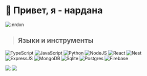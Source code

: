 # 👋 Привет, я - нардана

![:nrdxn](https://count.getloli.com/get/@:nrdxn)

> ## Языки и инструменты
![TypeScript](https://shields.io/badge/-TypeScript-090909?style=for-the-badge&logo=typescript)
![JavaScript](https://shields.io/badge/-JavaScript-090909?style=for-the-badge&logo=javascript)
![Python](https://shields.io/badge/-Python-090909?style=for-the-badge&logo=python)
![NodeJS](https://shields.io/badge/-Node.js-090909?style=for-the-badge&logo=node.js)
![React](https://shields.io/badge/-React-090909?style=for-the-badge&logo=React)
![Nest](https://shields.io/badge/-Nest-090909?style=for-the-badge&logo=nestjs&logoColor=df274f)
![ExpressJS](https://shields.io/badge/-Express.js-090909?style=for-the-badge&logo=express)
![MongoDB](https://shields.io/badge/-Mongo.db-090909?style=for-the-badge&logo=mongodb)
![Sqlite](https://img.shields.io/badge/SQLite-07405E?style=for-the-badge&logo=sqlite&color=black)
![Postgres](https://shields.io/badge/postgres-090909?style=for-the-badge&logo=postgresql&logoColor=white)
![Firebase](https://shields.io/badge/Firebase-090909?style=for-the-badge&logo=firebase&logoColor=white)

![](https://nirzak-streak-stats.vercel.app/?user=nrdxn&theme=dark&hide_border=false)
![](https://github-readme-stats.vercel.app/api/top-langs/?username=nrdxn&theme=dark&hide_border=false&include_all_commits=false&count_private=true&layout=compact)

